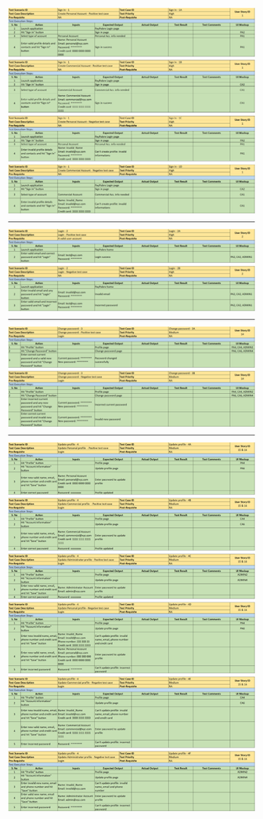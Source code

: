 ![image](uploads/3030216acf2fc3a419e50b1b5e2a9730/image.png)

---

![image](uploads/8f28d4359af794ef46103b936ef31c3d/image.png)

---

![image](uploads/bc4d2b581cc9a6feacb5da838b11a536/image.png)

---

![image](uploads/ccc2e0063938911b4a97dd772e43f76c/image.png)